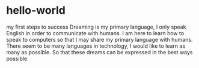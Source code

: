 # hello-world
my first steps to success
Dreaming is my primary language, I only speak English in order to communicate with humans. 
I am here to learn how to speak to computers so that I may share my primary language with humans.
There seem to be many languages in technology, I would like to learn as many as possible.
So that these dreams can be expressed in the best ways possible.
